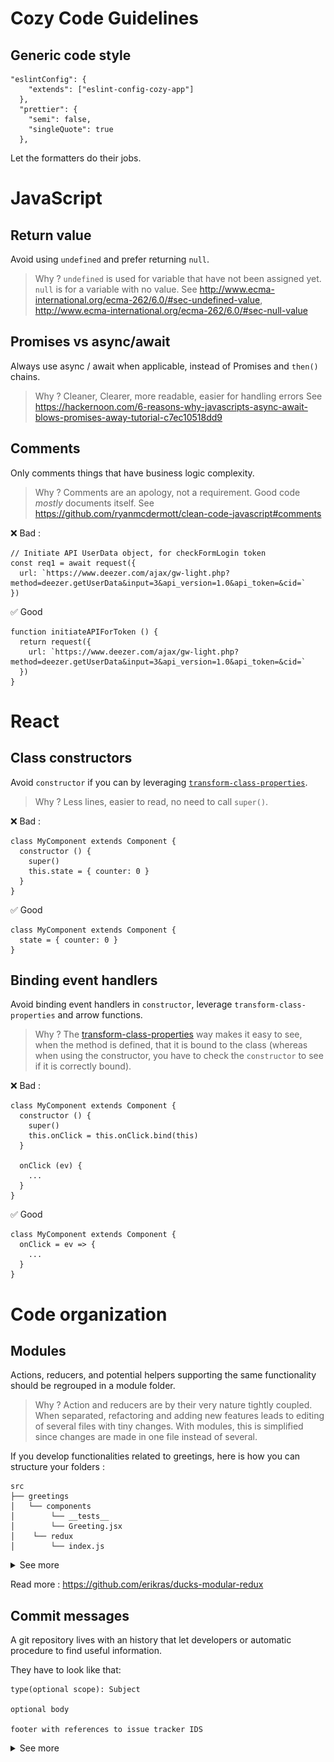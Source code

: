# Cozy Code Guidelines

## Generic code style

```
"eslintConfig": {
    "extends": ["eslint-config-cozy-app"]
  },
  "prettier": {
    "semi": false,
    "singleQuote": true
  },
```

Let the formatters do their jobs.

# JavaScript

## Return value

Avoid using `undefined` and prefer returning `null`.

> Why ? `undefined` is used for variable that have not been assigned yet. `null` is for a variable with no value.
> See http://www.ecma-international.org/ecma-262/6.0/#sec-undefined-value, http://www.ecma-international.org/ecma-262/6.0/#sec-null-value

## Promises vs async/await

Always use async / await when applicable, instead of Promises and `then()` chains.

> Why ? Cleaner, Clearer, more readable, easier for handling errors
> See https://hackernoon.com/6-reasons-why-javascripts-async-await-blows-promises-away-tutorial-c7ec10518dd9

## Comments

Only comments things that have business logic complexity.

> Why ? Comments are an apology, not a requirement. Good code _mostly_ documents itself.
> See https://github.com/ryanmcdermott/clean-code-javascript#comments

❌ Bad :

```
// Initiate API UserData object, for checkFormLogin token
const req1 = await request({
  url: `https://www.deezer.com/ajax/gw-light.php?method=deezer.getUserData&input=3&api_version=1.0&api_token=&cid=`
})
```

✅ Good

```
function initiateAPIForToken () {
  return request({
    url: `https://www.deezer.com/ajax/gw-light.php?method=deezer.getUserData&input=3&api_version=1.0&api_token=&cid=`
  })
}
```

# React

## Class constructors

Avoid `constructor` if you can by leveraging [`transform-class-properties`](transform-class-properties).

> Why ? Less lines, easier to read, no need to call `super()`.

❌  Bad :

```
class MyComponent extends Component {
  constructor () {
    super()
    this.state = { counter: 0 }
  }
}
```

✅  Good

```
class MyComponent extends Component {
  state = { counter: 0 }
}
```

## Binding event handlers

Avoid binding event handlers in `constructor`, leverage `transform-class-properties`
and arrow functions.

> Why ? The [transform-class-properties](transform-class-properties)
way makes it easy to see, when the method is defined, that it is bound to the class
(whereas when using the constructor, you have to check the `constructor` to see if it is correctly bound).

❌  Bad :

```
class MyComponent extends Component {
  constructor () {
    super()
    this.onClick = this.onClick.bind(this)
  }

  onClick (ev) {
    ...
  }
}
```

✅  Good

```
class MyComponent extends Component {
  onClick = ev => {
    ...
  }
}
```

# Code organization

## Modules

Actions, reducers, and potential helpers supporting the same functionality should be regrouped in a module folder. 

> Why ? Action and reducers are by their very nature tightly coupled. When separated, refactoring and adding new features leads to editing of several files with tiny changes. With modules, this is simplified since changes are made in one file instead of several.

If you develop functionalities related to greetings, here is how you can structure your folders :

```
src
├── greetings
│   └── components
│        └── __tests__
│        └── Greeting.jsx
│    └── redux
│        └── index.js
```

<details>
    <summary>See more</summary>
<p>

##### Dumb component 

`src/greetings/components/Greeting.jsx`
```js
export default ({ name }) => <div>Hello { name }!</div>
```

##### Redux related

`src/greetings/redux/index.js`

```js
import Greeting from '../components/Greeting'

const initialState = {}

// Actions
...

// Reducers
const reducer = (state, action = {}) => state

// Connected
const mapStateToProps =  ({ name }) => name
const connect = connect(mapStateToProps)
export {
  connect,
  /* actions */
  /* reducers */
}

export default reducer
```

##### Export both dumb and connected components with the index

`src/greetings/index.js
`
```js
import { connect } from 'redux'
import Greeting from './Greeting'
import ConnectedGreeting from './redux'

export {
  Greeting,
  ConnectedGreeting: connect(Greeting)
}
```

#### Usage in application

```js
import { Provider } from 'react-redux'
import { createStore } from 'redux'
import { Greeting, ConnectedGreeting, reducer } from './greetings'

const store = createStore(reducer)

const App = props => (
  <Greeting name={Jon Snow} />
  <Provider store={store}>
    <ConnectedGreeting />
  </Provider>
)
```

</p>
</details>

Read more : https://github.com/erikras/ducks-modular-redux

## Commit messages

A git repository lives with an history that let developers or automatic procedure to find useful information.

They have to look like that:

```
type(optional scope): Subject

optional body

footer with references to issue tracker IDS
```

<details>
    <summary>See more</summary>
<p>

##### Type

One of:

- __feat__: a new feature
- __fix__: a bug fix
- __docs__: changes to documentation
- __style__: formatting, missing semi colons, etc; _no code change_
- __refactor__: refactoring production code; _no behavior change_
- __test__: adding tests, refactoring test; _no production code change_
- __chore__: updating build tasks, package manager configs, etc; _no production code change_

##### Scope

The scope should reflect the part of the codebase that is updated by the
commit. It should be very concise (one or two words).

Example :

feat(Chart): Redraw on data update

Here, the commit is updating the Chart component of the application. We know it
directly from the commit message.

##### Subject

Subjects should be no greater than 50 characters

❌  Bad :

```
fix: When a list contains more than 50 items, the scroll is broken
```

✅  Good

```
fix: A too long list breaks the scrolling
```

Subjects should begin with a capital letter

❌  Bad :

```
fix: a too long list breaks the scrolling
```

✅  Good

```
fix: A too long list breaks the scrolling
```

Subjects do not end with a period.

❌  Bad :

```
fix: A too long list breaks the scrolling.
```

✅  Good

```
fix: A too long list breaks the scrolling
```

Use an imperative tone to describe what a commit does, rather than what it did

❌  Bad :

```
fix: A List that were too large would break the scroll.
```

✅  Good

```
fix: A too long list breaks the scrolling
```

📌 A note about emojis in commit message

You can use emoji as UTF character in your commit subject but, if so, you should add it at the end of it.
You can also use emojis in body message anyway you want.

❌  Bad :

```
fix: 🚑 A List that were too large would break the scroll.
```

✅  Good

```
fix: A too long list breaks the scrolling 🚑
```

[Suggested Emoji/task relations](https://github.com/slashsBin/styleguide-git-commit-message#suggested-emojis)

##### Body

Not all commits are complex enough to warrant a body, therefore it is optional and only used when a commit requires a bit of explanation and context. Use the body __to explain the what and why of a commit, not the how__.

When writing a body, the __blank line between the title and the body is required__ and you should __limit the length of each line to no more than 72 characters__.

##### Footer

The footer is optional and is used to reference issue tracker IDs.

##### Example
```git
feat: Summarize changes in around 50 characters or less

More detailed explanatory text, if necessary. Wrap it to about 72
characters or so. In some contexts, the first line is treated as the
subject of the commit and the rest of the text as the body. The
blank line separating the summary from the body is critical (unless
you omit the body entirely); various tools like `log`, `shortlog`
and `rebase` can get confused if you run the two together.

Explain the problem that this commit is solving. Focus on why you
are making this change as opposed to how (the code explains that).
Are there side effects or other unintuitive consequenses of this
change? Here's the place to explain them.

Further paragraphs come after blank lines.

 - Bullet points are okay, too

 - Typically a hyphen or asterisk is used for the bullet, preceded
   by a single space, with blank lines in between, but conventions
   vary here

If you use an issue tracker, put references to them at the bottom,
like this:

Resolves: #123
See also: #456, #789
```

# Cozy Logo

![Cozy Logo](./cozy_logo_small.svg?sanitize=true)

## What is Cozy?

![Cozy Logo](https://cdn.rawgit.com/cozy/cozy-guidelines/master/templates/cozy_logo_small.svg)

[Cozy](http://cozy.io) is a platform that brings all your web services in the
same private space.  With it, your web apps and your devices can share data
easily, providing you with a new experience. You can install Cozy on your own
hardware where no one profiles you.

## Community

You can reach the Cozy Community by:

* Chatting with us on IRC #cozycloud on irc.freenode.net
* Posting on our [Forum](https://forum.cozy.io)
* Posting issues on the [Github repos](https://github.com/cozy/)
* Mentioning us on [Twitter](http://twitter.com/mycozycloud)

[transform-class-properties]: https://babeljs.io/docs/plugins/transform-class-properties/
